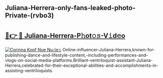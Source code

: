 ## Juliana-Herrera-only-fans​-leaked-photo​-Private-(rvbo3)


# <h2><a href="https://mediaupload.pro?title=Juliana-Herrera&ref=git">🔗👉 🔴 Juliana-Herrera-P𝚑ot𝚘𝚜-V𝚒d𝚎o</a></h2>

[![Corinna Kopf Nue Nu𝚍e𝚜](https://i.imgur.com/0qMVB7G.gif)](https://mediaupload.pro?title=Juliana-Herrera&ref=git)
Online-influencer-Juliana-Herrera,known-for-publishing-dance-and-lifestyle-content,-including-performances-and-vlogs-on-social-media-platforms.Brilliant-ventriloquist-assistant-Juliana-Herrera,celebrated-for-their-exceptional-abilities-and-accomplishments-in-assisting-ventriloquists.  